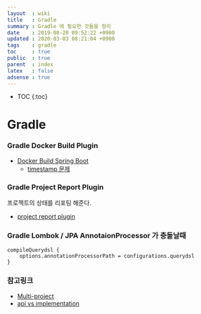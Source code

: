 ```yaml
---
layout  : wiki
title   : Gradle
summary : Gradle 에 필요한 것들을 정리
date    : 2019-08-20 09:52:22 +0900
updated : 2020-03-03 08:21:04 +0900
tags    : gradle
toc     : true
public  : true
parent  : index
latex   : false
adsense : true
---
```

* TOC
{:toc}

# Gradle

### Gradle Docker Build Plugin

* [Docker Build Spring Boot](https://spring.io/guides/gs/spring-boot-docker/)
  * [timestamp 문제](https://github.com/GoogleContainerTools/jib/issues/413)

### Gradle Project Report Plugin

프로젝트의 상태를 리포팅 해준다.

* [project report plugin](https://docs.gradle.org/current/userguide/project_report_plugin.html) 

### Gradle Lombok / JPA AnnotaionProcessor 가 충돌날때
```
compileQuerydsl {
    options.annotationProcessorPath = configurations.querydsl
}

```


### 참고링크

* [Multi-project](https://docs.gradle.org/current/userguide/multi_project_builds.html#multi_project_builds)
* [api vs implementation](https://tjandroid.blogspot.com/2018/11/api-implementation.html)
